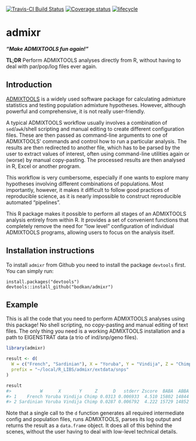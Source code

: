 
<!-- README.md is generated from README.Rmd. Please edit that file -->

[![Travis-CI Build
Status](https://travis-ci.org/bodkan/admixr.svg?branch=master)](https://travis-ci.org/bodkan/admixr)
[![Coverage
status](https://codecov.io/gh/bodkan/admixr/branch/master/graph/badge.svg)](https://codecov.io/github/bodkan/admixr?branch=master)
[![lifecycle](https://img.shields.io/badge/lifecycle-maturing-blue.svg)](https://www.tidyverse.org/lifecycle/#maturing)

# admixr

***“Make ADMIXTOOLS fun again\!”***

**TL;DR** Perform ADMIXTOOLS analyses directly from R, without having to
deal with par/pop/log files ever again.

## Introduction

[ADMIXTOOLS](http://www.genetics.org/content/192/3/1065) is a widely
used software package for calculating admixture statistics and testing
population admixture hypotheses. However, although powerful and
comprehensive, it is not really user-friendly.

A typical ADMIXTOOLS workflow usually involves a combination of
`sed`/`awk`/shell scripting and manual editing to create different
configuration files. These are then passed as command-line arguments to
one of ADMIXTOOLS’ commands and control how to run a particular
analysis. The results are then redirected to another file, which has to
be parsed by the user to extract values of interest, often using
command-line utilities again or (worse) by manual copy-pasting. The
processed results are then analysed in R, Excel or another program.

This workflow is very cumbersome, especially if one wants to explore
many hypotheses involving different combinations of populations. Most
importantly, however, it makes it difficult to follow good practices of
reproducible science, as it is nearly impossible to construct
reproducible automated “pipelines”.

This R package makes it possible to perform all stages of an ADMIXTOOLS
analysis entirely from within R. It provides a set of convenient
functions that completely remove the need for “low level” configuration
of individual ADMIXTOOLS programs, allowing users to focus on the
analysis itself.

## Installation instructions

To install `admixr` from Github you need to install the package
`devtools` first. You can simply run:

    install.packages("devtools")
    devtools::install_github("bodkan/admixr")

## Example

This is all the code that you need to perform ADMIXTOOLS analyses using
this package\! No shell scripting, no copy-pasting and manual editing of
text files. The only thing you need is a working ADMIXTOOLS installation
and a path to EIGENSTRAT data (a trio of ind/snp/geno files).

``` r
library(admixr)

result <- d(
  W = c("French", "Sardinian"), X = "Yoruba", Y = "Vindija", Z = "Chimp",
  prefix = "~/local/R_LIBS/admixr/extdata/snps"
)

result
#>           W      X       Y     Z      D   stderr Zscore  BABA  ABBA  nsnps
#> 1    French Yoruba Vindija Chimp 0.0313 0.006933  4.510 15802 14844 487753
#> 2 Sardinian Yoruba Vindija Chimp 0.0287 0.006792  4.222 15729 14852 487646
```

Note that a single call to the `d` function generates all required
intermediate config and population files, runs ADMIXTOOLS, parses its
log output and returns the result as a `data.frame` object. It does all
of this behind the scenes, without the user having to deal with
low-level technical details.
